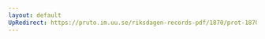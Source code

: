 ```yaml
---
layout: default
UpRedirect: https://pruto.im.uu.se/riksdagen-records-pdf/1870/prot-1870--ak--217.pdf
---
```

